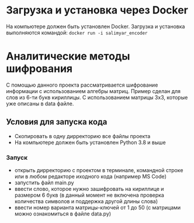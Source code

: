 # Загрузка и установка через Docker
На компьютере должен быть установлен Docker.
Загрузка и установка выполняются командой:
`docker run -i salimyar_encoder`

# Аналитические методы шифрования
С помощью данного проекта рассматривается шифрование информации с использованием алгебры матриц. Пример сделан для слов из 6-ти букв кириллицы. С использованием матрицы 3x3, которые уже описаны в data файле.

## Условия для запуска кода
- Скопировать в одну дирректорию все файлы проекта
- На компьютере должен быть установлен Python 3.8 и выше

### Запуск
- открыть дирректорию с проектом в терминале, командной строке или в любом редакторе иходного кода (например MS Code)
- запустить файл main.py
- ввести слово, которое нужно зашифровать на кириллице и размером 6 букв (в данный момент не включена проверка количества символов и поддержка другой длины слова)
- ввести номер варианта матрицы-ключей от 1 до 50 (с матрицами можно ознакомиться в файле data.py)
